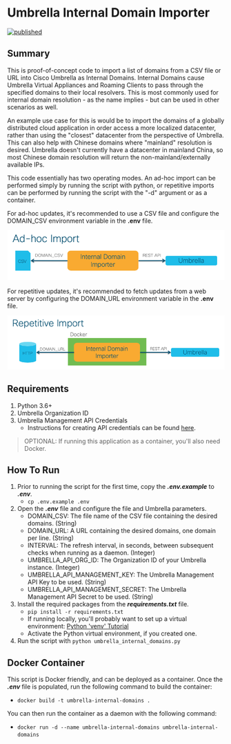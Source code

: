 # Umbrella Internal Domain Importer

[![published](https://static.production.devnetcloud.com/codeexchange/assets/images/devnet-published.svg)](https://developer.cisco.com/codeexchange/github/repo/CiscoSE/UmbrellaInternalDomainImporter)

## Summary

This is proof-of-concept code to import a list of domains from a CSV file or URL into Cisco Umbrella as Internal Domains.  Internal Domains cause Umbrella Virtual Appliances and Roaming Clients to pass through the specified domains to their local resolvers.  This is most commonly used for internal domain resolution - as the name implies - but can be used in other scenarios as well.

An example use case for this is would be to import the domains of a globally distributed cloud application in order access a more localized datacenter, rather than using the "closest" datacenter from the perspective of Umbrella.  This can also help with Chinese domains where "mainland" resolution is desired.  Umbrella doesn't currently have a datacenter in mainland China, so most Chinese domain resolution will return the non-mainland/externally available IPs.

This code essentially has two operating modes.  An ad-hoc import can be performed simply by running the script with python, or repetitive imports can be performed by running the script with the "-d" argument or as a container.

For ad-hoc updates, it's recommended to use a CSV file and configure the DOMAIN_CSV environment variable in the **.env** file.

![Ad-hoc](img/adhoc.png)

For repetitive updates, it's recommended to fetch updates from a web server by configuring the DOMAIN_URL environment variable in the **.env** file.

![Repetitive](img/repetitive.png)

## Requirements

1. Python 3.6+
2. Umbrella Organization ID
3. Umbrella Management API Credentials
    - Instructions for creating API credentials can be found [here](https://docs.umbrella.com/umbrella-api/docs/management-api-documentation).

> OPTIONAL: If running this application as a container, you'll also need Docker.

## How To Run

1. Prior to running the script for the first time, copy the ***.env.example*** to ***.env***.
    * ```cp .env.example .env```
2. Open the ***.env*** file and configure the file and Umbrella parameters.
    - DOMAIN_CSV: The file name of the CSV file containing the desired domains. (String)
    - DOMAIN_URL: A URL containing the desired domains, one domain per line. (String)
    - INTERVAL: The refresh interval, in seconds, between subsequent checks when running as a daemon. (Integer)
    - UMBRELLA_API_ORG_ID: The Organization ID of your Umbrella instance. (Integer)
    - UMBRELLA_API_MANAGEMENT_KEY: The Umbrella Management API Key to be used. (String)
    - UMBRELLA_API_MANAGEMENT_SECRET: The Umbrella Management API Secret to be used. (String)
2. Install the required packages from the ***requirements.txt*** file.
    * ```pip install -r requirements.txt```
    * If running locally, you'll probably want to set up a virtual environment: [Python 'venv' Tutorial](https://docs.python.org/3/tutorial/venv.html)
    * Activate the Python virtual environment, if you created one.
4. Run the script with ```python umbrella_internal_domains.py```

## Docker Container

This script is Docker friendly, and can be deployed as a container.  Once the ***.env*** file is populated, run the following command to build the container:

- ```docker build -t umbrella-internal-domains .```

You can then run the container as a daemon with the following command:

- ```docker run -d --name umbrella-internal-domains umbrella-internal-domains```
